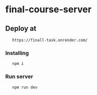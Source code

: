 # final-course-server
## Deploy at 
       https://finall-task.onrender.com/

### Installing 
       npm i

### Run server 
       npm run dev 
